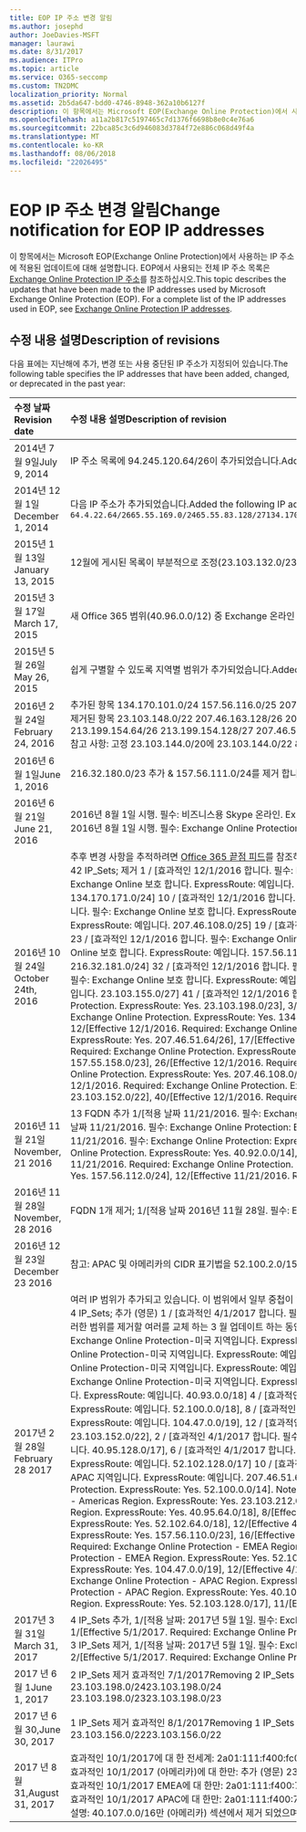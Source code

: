```yaml
---
title: EOP IP 주소 변경 알림
ms.author: josephd
author: JoeDavies-MSFT
manager: laurawi
ms.date: 8/31/2017
ms.audience: ITPro
ms.topic: article
ms.service: O365-seccomp
ms.custom: TN2DMC
localization_priority: Normal
ms.assetid: 2b5da647-bdd0-4746-8948-362a10b6127f
description: 이 항목에서는 Microsoft EOP(Exchange Online Protection)에서 사용하는 IP 주소에 적용된 업데이트에 대해 설명합니다. EOP에서 사용되는 전체 IP 주소 목록은 Exchange Online Protection IP 주소를 참조하십시오.
ms.openlocfilehash: a11a2b817c5197465c7d1376f6698b8e0c4e76a6
ms.sourcegitcommit: 22bca85c3c6d946083d3784f72e886c068d49f4a
ms.translationtype: MT
ms.contentlocale: ko-KR
ms.lasthandoff: 08/06/2018
ms.locfileid: "22026495"
---
```

# <a name="change-notification-for-eop-ip-addresses"></a><span data-ttu-id="f0b4a-104">EOP IP 주소 변경 알림</span><span class="sxs-lookup"><span data-stu-id="f0b4a-104">Change notification for EOP IP addresses</span></span>

<span data-ttu-id="f0b4a-p102">이 항목에서는 Microsoft EOP(Exchange Online Protection)에서 사용하는 IP 주소에 적용된 업데이트에 대해 설명합니다. EOP에서 사용되는 전체 IP 주소 목록은 [Exchange Online Protection IP 주소](exchange-online-protection-ip-addresses.md)를 참조하십시오.</span><span class="sxs-lookup"><span data-stu-id="f0b4a-p102">This topic describes the updates that have been made to the IP addresses used by Microsoft Exchange Online Protection (EOP). For a complete list of the IP addresses used in EOP, see [Exchange Online Protection IP addresses](exchange-online-protection-ip-addresses.md).</span></span>
  
## <a name="description-of-revisions"></a><span data-ttu-id="f0b4a-107">수정 내용 설명</span><span class="sxs-lookup"><span data-stu-id="f0b4a-107">Description of revisions</span></span>

<span data-ttu-id="f0b4a-108">다음 표에는 지난해에 추가, 변경 또는 사용 중단된 IP 주소가 지정되어 있습니다.</span><span class="sxs-lookup"><span data-stu-id="f0b4a-108">The following table specifies the IP addresses that have been added, changed, or deprecated in the past year:</span></span>
  
|<span data-ttu-id="f0b4a-109">**수정 날짜**</span><span class="sxs-lookup"><span data-stu-id="f0b4a-109">**Revision date**</span></span>|<span data-ttu-id="f0b4a-110">**수정 내용 설명**</span><span class="sxs-lookup"><span data-stu-id="f0b4a-110">**Description of revision**</span></span>|
|:-----|:-----|
|<span data-ttu-id="f0b4a-111">2014년 7월 9일</span><span class="sxs-lookup"><span data-stu-id="f0b4a-111">July 9, 2014</span></span>  <br/> | <span data-ttu-id="f0b4a-112">IP 주소 목록에 94.245.120.64/26이 추가되었습니다.</span><span class="sxs-lookup"><span data-stu-id="f0b4a-112">Added 94.245.120.64/26 to the list of IP addresses.</span></span>  <br/> |
|<span data-ttu-id="f0b4a-113">2014년 12월 1일</span><span class="sxs-lookup"><span data-stu-id="f0b4a-113">December 1, 2014</span></span>  <br/> |<span data-ttu-id="f0b4a-114">다음 IP 주소가 추가되었습니다.</span><span class="sxs-lookup"><span data-stu-id="f0b4a-114">Added the following IP addresses.</span></span>  <br/> ```64.4.22.64/2665.55.169.0/2465.55.83.128/27134.170.132.0/24134.170.140.0/24134.170.171.0/24157.55.133.160/27157.55.158.0/23157.55.234.0/24157.55.206.0/23157.56.73.0/24157.56.87.192/26157.56.108.0/24157.56.110.0/24157.56.111.0/24157.56.112.0/24157.56.206.0/24157.56.208.0/22207.46.100.0/24207.46.101.128/26``````23.103.132.0/2323.103.134.0/2323.130.156.0/2223.103.144.0/19104.47.0.0/1723.103.198.0/2323.103.200.0/2123.103.191.0/242a01:111:f400:fc00::/54```|
|<span data-ttu-id="f0b4a-115">2015년 1월 13일</span><span class="sxs-lookup"><span data-stu-id="f0b4a-115">January 13, 2015</span></span>  <br/> | <span data-ttu-id="f0b4a-116">12월에 게시된 목록이 부분적으로 조정(23.103.132.0/23 -\> 23.103.132.0/22, 23.103.134.0/23으로 변경 -\> 23.103.144.0/19 제거(다른 범위에 포함) -\> 23.103.144.0/22, 23.130.156.0/22로 변경 -\> 23.103.136.0/21로 변경)되었습니다.</span><span class="sxs-lookup"><span data-stu-id="f0b4a-116">Minor adjustments to the list published in December (23.103.132.0/23 -\> change to 23.103.132.0/22, 23.103.134.0/23 -\> remove (included in other ranges), 23.103.144.0/19 -\> change to 23.103.144.0/22, 23.130.156.0/22 -\> change to 23.103.136.0/21).</span></span>  <br/> |
|<span data-ttu-id="f0b4a-117">2015년 3월 17일</span><span class="sxs-lookup"><span data-stu-id="f0b4a-117">March 17, 2015</span></span>  <br/> |<span data-ttu-id="f0b4a-p103">새 Office 365 범위(40.96.0.0/12) 중 Exchange 온라인 보호에 하나의 범위가 할당되었습니다. Exchange 온라인 보호는 30일 이상 기다린 후 다음 끝점에 용량을 배포합니다. 40.107.0.0/16  </span><span class="sxs-lookup"><span data-stu-id="f0b4a-p103">Of the new Office 365 range (40.96.0.0/12), Exchange Online Protection has been allocated one range. Exchange Online Protection will wait 30+ days before deploying capacity to the following end points. 40.107.0.0/16</span></span>  <br/> |
|<span data-ttu-id="f0b4a-121">2015년 5월 26일</span><span class="sxs-lookup"><span data-stu-id="f0b4a-121">May 26, 2015</span></span>  <br/> |<span data-ttu-id="f0b4a-122">쉽게 구별할 수 있도록 지역별 범위가 추가되었습니다.</span><span class="sxs-lookup"><span data-stu-id="f0b4a-122">Added regional specific ranges for clarity.</span></span>  <br/> |
|<span data-ttu-id="f0b4a-123">2016년 2월 24일</span><span class="sxs-lookup"><span data-stu-id="f0b4a-123">February 24, 2016</span></span>  <br/> |<span data-ttu-id="f0b4a-p104">추가된 항목 134.170.101.0/24 157.56.116.0/25 207.46.108.0/25 157.56.110.0/23 157.56.120.0/25 157.55.234.0/24. 참고: 전체 EOP IP 목록 기준</span><span class="sxs-lookup"><span data-stu-id="f0b4a-p104">Added 134.170.101.0/24 157.56.116.0/25 207.46.108.0/25 157.56.110.0/23 157.56.120.0/25 157.55.234.0/24. Notes: To the complete EOP IP List.</span></span>  <br/> <span data-ttu-id="f0b4a-126">제거된 항목 23.103.148.0/22 207.46.163.128/26 207.46.163.192/27 207.46.163.224/27 23.103.145.128/27 23.103.145.192/27 213.199.154.0/26 213.199.154.64/26 213.199.154.128/27 207.46.51.64/27 207.46.51.96/27 134.170.132.0/24 참고: 지역 목록에서 이러한 항목은 중복된 것이거나 더 이상 사용되지 않습니다.</span><span class="sxs-lookup"><span data-stu-id="f0b4a-126">Removed 23.103.148.0/22 207.46.163.128/26 207.46.163.192/27 207.46.163.224/27 23.103.145.128/27 23.103.145.192/27 213.199.154.0/26 213.199.154.64/26 213.199.154.128/27 207.46.51.64/27 207.46.51.96/27 134.170.132.0/24 Notes: From regional listings, these were duplicates or are no longer in use.</span></span>  <br/> <span data-ttu-id="f0b4a-127">참고 사항: 고정 23.103.144.0/20에 23.103.144.0/22 &amp; 157.55.133.160/27 157.55.133.0/25에 고정 합니다.</span><span class="sxs-lookup"><span data-stu-id="f0b4a-127">Notes: Fixed 23.103.144.0/22 to 23.103.144.0/20 &amp; Fixed 157.55.133.160/27 to 157.55.133.0/25.</span></span>  <br/> |
|<span data-ttu-id="f0b4a-128">2016년 6월 1일</span><span class="sxs-lookup"><span data-stu-id="f0b4a-128">June 1, 2016</span></span>  <br/> |<span data-ttu-id="f0b4a-129">216.32.180.0/23 추가 &amp; 157.56.111.0/24를 제거 합니다.</span><span class="sxs-lookup"><span data-stu-id="f0b4a-129">Added 216.32.180.0/23 &amp; removed 157.56.111.0/24</span></span>  <br/> |
|<span data-ttu-id="f0b4a-130">2016년 6월 21일</span><span class="sxs-lookup"><span data-stu-id="f0b4a-130">June 21, 2016</span></span>  <br/> |<span data-ttu-id="f0b4a-p105">2016년 8월 1일 시행. 필수: 비즈니스용 Skype 온라인. Express 경로: 있음. 216.32.180.0/24</span><span class="sxs-lookup"><span data-stu-id="f0b4a-p105">Effective 8/1/2016. Required: Skype for Business Online. ExpressRoute: Yes. 216.32.180.0/24</span></span>  <br/> <span data-ttu-id="f0b4a-p106">2016년 8월 1일 시행. 필수: Exchange Online Protection: Express 경로: 있음. 216.32.181.0/24</span><span class="sxs-lookup"><span data-stu-id="f0b4a-p106">Effective 8/1/2016. Required: Exchange Online Protection. ExpressRoute: Yes. 216.32.181.0/24</span></span>  <br/> |
|<span data-ttu-id="f0b4a-139">2016년 10월 24일</span><span class="sxs-lookup"><span data-stu-id="f0b4a-139">October 24th, 2016</span></span>  <br/> |<span data-ttu-id="f0b4a-140">추후 변경 사항을 추적하려면 [Office 365 끝점 피드](https://go.microsoft.com/fwlink/p/?linkid=236301)를 참조하세요.</span><span class="sxs-lookup"><span data-stu-id="f0b4a-140">Going forward, please refer to the [Office 365 endpoints feed](https://go.microsoft.com/fwlink/p/?linkid=236301) to track changes.</span></span>  <br/> <span data-ttu-id="f0b4a-p107">42 IP_Sets; 제거 1 / [효과적인 12/1/2016 합니다. 필수: Exchange Online 보호 합니다. ExpressRoute: 예입니다. 23.103.144.0/20], 2 / [효과적인 12/1/2016 합니다. 필수: Exchange Online 보호 합니다. ExpressRoute: 예입니다. 23.103.198.0/23], 3 / [효과적인 12/1/2016 합니다. 필수: Exchange Online 보호 합니다. ExpressRoute: 예입니다. 23.103.200.0/21] 4 / [효과적인 12/1/2016 합니다. 필수: Exchange Online 보호 합니다. ExpressRoute: 예입니다. 40.92.0.0/14], 5 / [효과적인 12/1/2016 합니다. 필수: Exchange Online 보호 합니다. ExpressRoute: 예입니다. 40.107.0.0/16], 6 / [효과적인 12/1/2016 합니다. 필수: Exchange Online 보호 합니다. ExpressRoute: 예입니다. 65.55.169.0/24], 7 / [효과적인 12/1/2016 합니다. 필수: Exchange Online 보호 합니다. ExpressRoute: 예입니다. 134.170.101.0/24], 8 / [효과적인 12/1/2016 합니다. 필수: Exchange Online 보호 합니다. ExpressRoute: 예입니다. 134.170.140.0/24] 9 / [효과적인 12/1/2016 합니다. 필수: Exchange Online 보호 합니다. ExpressRoute: 예입니다. 134.170.171.0/24] 10 / [효과적인 12/1/2016 합니다. 필수: Exchange Online 보호 합니다. ExpressRoute: 예입니다. 157.55.133.0/25], 11 / [효과적인 12/1/2016 합니다. 필수: Exchange Online 보호 합니다. ExpressRoute: 예입니다. 157.56.87.192/26], 12 / [효과적인 12/1/2016 합니다. 필수: Exchange Online 보호 합니다. ExpressRoute: 예입니다. 157.56.110.0/23], 13 / [효과적인 12/1/2016 합니다. 필수: Exchange Online 보호 합니다. ExpressRoute: 예입니다. 157.56.112.0/24], 14 / [효과적인 12/1/2016 합니다. 필수: Exchange Online 보호 합니다. ExpressRoute: 예입니다. 157.56.116.0/25] 15 / [효과적인 12/1/2016 합니다. 필수: Exchange Online 보호 합니다. ExpressRoute: 예입니다. 157.56.120.0/25], 16 / [효과적인 12/1/2016 합니다. 필수: Exchange Online 보호 합니다. ExpressRoute: 예입니다. 207.46.51.64/26] 17 / [효과적인 12/1/2016 합니다. 필수: Exchange Online 보호 합니다. ExpressRoute: 예입니다. 207.46.100.0/24] 18 / [효과적인 12/1/2016 합니다. 필수: Exchange Online 보호 합니다. ExpressRoute: 예입니다. 207.46.108.0/25] 19 / [효과적인 12/1/2016 합니다. 필수: Exchange Online 보호 합니다. ExpressRoute: 예입니다. 2a01:111:f400:fc00:: 54 /], 20 / [효과적인 12/1/2016 합니다. 필수: Exchange Online 보호 합니다. ExpressRoute: 예입니다. 23.103.148.0/22] 21 / [효과적인 12/1/2016 합니다. 필수: Exchange Online 보호 합니다. ExpressRoute: 예입니다. 23.103.191.0/24] 22 / [효과적인 12/1/2016 합니다. 필수: Exchange Online 보호 합니다. ExpressRoute: 예입니다. 64.4.22.64/26] 23 / [효과적인 12/1/2016 합니다. 필수: Exchange Online 보호 합니다. ExpressRoute: 예입니다. 65.55.169.0/24], 24 / [효과적인 12/1/2016 합니다. 필수: Exchange Online 보호 합니다. ExpressRoute: 예입니다. 157.55.133.0/25] 25 / [효과적인 12/1/2016 합니다. 필수: Exchange Online 보호 합니다. ExpressRoute: 예입니다. 157.55.158.0/23] 26 / [효과적인 12/1/2016 합니다. 필수: Exchange Online 보호 합니다. ExpressRoute: 예입니다. 157.56.87.192/26], 27 / [효과적인 12/1/2016 합니다. 필수: Exchange Online 보호 합니다. ExpressRoute: 예입니다. 157.56.110.0/23] 28 / [효과적인 12/1/2016 합니다. 필수: Exchange Online 보호 합니다. ExpressRoute: 예입니다. 207.46.100.0/24] 29 / [효과적인 12/1/2016 합니다. 필수: Exchange Online 보호 합니다. ExpressRoute: 예입니다. 207.46.101.128/26] 30 / [효과적인 12/1/2016 합니다. 필수: Exchange Online 보호 합니다. ExpressRoute: 예입니다. 207.46.108.0/25] 31 / [효과적인 12/1/2016 합니다. 필수: Exchange Online 보호 합니다. ExpressRoute: 예입니다. 216.32.181.0/24] 32 / [효과적인 12/1/2016 합니다. 필수: Exchange Online 보호 합니다. ExpressRoute: 예입니다. 23.103.144.0/22] 33 / [효과적인 12/1/2016 합니다. 필수: Exchange Online 보호 합니다. ExpressRoute: 예입니다. 94.245.120.64/26], 34 / [효과적인 12/1/2016 합니다. 필수: Exchange Online 보호 합니다. ExpressRoute: 예입니다. 104.47.0.0/19] 35 / [효과적인 12/1/2016 합니다. 필수: Exchange Online 보호 합니다. ExpressRoute: 예입니다. 157.56.112.0/24] 36 / [효과적인 12/1/2016 합니다. 필수: Exchange Online 보호 합니다. ExpressRoute: 예입니다. 157.56.116.0/25], 37 / [효과적인 12/1/2016 합니다. 필수: Exchange Online 보호 합니다. ExpressRoute: 예입니다. 157.56.120.0/25] 38 / [효과적인 12/1/2016 합니다. 필수: Exchange Online 보호 합니다. ExpressRoute: 예입니다. 157.55.234.0/24] 39 / [효과적인 12/1/2016 합니다. 필수: Exchange Online 보호 합니다. ExpressRoute: 예입니다. 23.103.152.0/22] 40 / [효과적인 12/1/2016 합니다. 필수: Exchange Online 보호 합니다. ExpressRoute: 예입니다. 23.103.155.0/27] 41 / [효과적인 12/1/2016 합니다. 필수: Exchange Online 보호 합니다. ExpressRoute: 예입니다. 23.103.155.64/27], 42 / [효과적인 12/1/2016 합니다. 필수: Exchange Online 보호 합니다. ExpressRoute: 예입니다. 104.47.64.0/19]입니다. 당사의 통합 작업의 일부로 주소를 해제할 참고 사항: IP를 제거 합니다.</span><span class="sxs-lookup"><span data-stu-id="f0b4a-p107">Removing 42 IP_Sets; 1/[Effective 12/1/2016. Required: Exchange Online Protection. ExpressRoute: Yes. 23.103.144.0/20], 2/[Effective 12/1/2016. Required: Exchange Online Protection. ExpressRoute: Yes. 23.103.198.0/23], 3/[Effective 12/1/2016. Required: Exchange Online Protection. ExpressRoute: Yes. 23.103.200.0/21], 4/[Effective 12/1/2016. Required: Exchange Online Protection. ExpressRoute: Yes. 40.92.0.0/14], 5/[Effective 12/1/2016. Required: Exchange Online Protection. ExpressRoute: Yes. 40.107.0.0/16], 6/[Effective 12/1/2016. Required: Exchange Online Protection. ExpressRoute: Yes. 65.55.169.0/24], 7/[Effective 12/1/2016. Required: Exchange Online Protection. ExpressRoute: Yes. 134.170.101.0/24], 8/[Effective 12/1/2016. Required: Exchange Online Protection. ExpressRoute: Yes. 134.170.140.0/24], 9/[Effective 12/1/2016. Required: Exchange Online Protection. ExpressRoute: Yes. 134.170.171.0/24], 10/[Effective 12/1/2016. Required: Exchange Online Protection. ExpressRoute: Yes. 157.55.133.0/25], 11/[Effective 12/1/2016. Required: Exchange Online Protection. ExpressRoute: Yes. 157.56.87.192/26], 12/[Effective 12/1/2016. Required: Exchange Online Protection. ExpressRoute: Yes. 157.56.110.0/23], 13/[Effective 12/1/2016. Required: Exchange Online Protection. ExpressRoute: Yes. 157.56.112.0/24], 14/[Effective 12/1/2016. Required: Exchange Online Protection. ExpressRoute: Yes. 157.56.116.0/25], 15/[Effective 12/1/2016. Required: Exchange Online Protection. ExpressRoute: Yes. 157.56.120.0/25], 16/[Effective 12/1/2016. Required: Exchange Online Protection. ExpressRoute: Yes. 207.46.51.64/26], 17/[Effective 12/1/2016. Required: Exchange Online Protection. ExpressRoute: Yes. 207.46.100.0/24], 18/[Effective 12/1/2016. Required: Exchange Online Protection. ExpressRoute: Yes. 207.46.108.0/25], 19/[Effective 12/1/2016. Required: Exchange Online Protection. ExpressRoute: Yes. 2a01:111:f400:fc00::/54], 20/[Effective 12/1/2016. Required: Exchange Online Protection. ExpressRoute: Yes. 23.103.148.0/22], 21/[Effective 12/1/2016. Required: Exchange Online Protection. ExpressRoute: Yes. 23.103.191.0/24], 22/[Effective 12/1/2016. Required: Exchange Online Protection. ExpressRoute: Yes. 64.4.22.64/26], 23/[Effective 12/1/2016. Required: Exchange Online Protection. ExpressRoute: Yes. 65.55.169.0/24], 24/[Effective 12/1/2016. Required: Exchange Online Protection. ExpressRoute: Yes. 157.55.133.0/25], 25/[Effective 12/1/2016. Required: Exchange Online Protection. ExpressRoute: Yes. 157.55.158.0/23], 26/[Effective 12/1/2016. Required: Exchange Online Protection. ExpressRoute: Yes. 157.56.87.192/26], 27/[Effective 12/1/2016. Required: Exchange Online Protection. ExpressRoute: Yes. 157.56.110.0/23], 28/[Effective 12/1/2016. Required: Exchange Online Protection. ExpressRoute: Yes. 207.46.100.0/24], 29/[Effective 12/1/2016. Required: Exchange Online Protection. ExpressRoute: Yes. 207.46.101.128/26], 30/[Effective 12/1/2016. Required: Exchange Online Protection. ExpressRoute: Yes. 207.46.108.0/25], 31/[Effective 12/1/2016. Required: Exchange Online Protection. ExpressRoute: Yes. 216.32.181.0/24], 32/[Effective 12/1/2016. Required: Exchange Online Protection. ExpressRoute: Yes. 23.103.144.0/22], 33/[Effective 12/1/2016. Required: Exchange Online Protection. ExpressRoute: Yes. 94.245.120.64/26], 34/[Effective 12/1/2016. Required: Exchange Online Protection. ExpressRoute: Yes. 104.47.0.0/19], 35/[Effective 12/1/2016. Required: Exchange Online Protection. ExpressRoute: Yes. 157.56.112.0/24], 36/[Effective 12/1/2016. Required: Exchange Online Protection. ExpressRoute: Yes. 157.56.116.0/25], 37/[Effective 12/1/2016. Required: Exchange Online Protection. ExpressRoute: Yes. 157.56.120.0/25], 38/[Effective 12/1/2016. Required: Exchange Online Protection. ExpressRoute: Yes. 157.55.234.0/24], 39/[Effective 12/1/2016. Required: Exchange Online Protection. ExpressRoute: Yes. 23.103.152.0/22], 40/[Effective 12/1/2016. Required: Exchange Online Protection. ExpressRoute: Yes. 23.103.155.0/27], 41/[Effective 12/1/2016. Required: Exchange Online Protection. ExpressRoute: Yes. 23.103.155.64/27], 42/[Effective 12/1/2016. Required: Exchange Online Protection. ExpressRoute: Yes. 104.47.64.0/19]. Notes: Removing IP addresses decommissioned as part of our consolidation effort.  </span></span><br/> |
|<span data-ttu-id="f0b4a-269">2016년 11월 21일</span><span class="sxs-lookup"><span data-stu-id="f0b4a-269">November, 21 2016</span></span>  <br/> |<span data-ttu-id="f0b4a-p108">13 FQDN 추가 1/[적용 날짜 11/21/2016. 필수: Exchange Online Protection: Express 경로: 예. 40.82.0.0/14], 2/[적용 날짜 11/21/2016. 필수: Exchange Online Protection: Express 경로: 예. 40.92.0.0/14], 3/[적용 날짜 11/21/2016. 필수: Exchange Online Protection: Express 경로: 예. 40.107.0.0/16], 4/[적용 날짜 11/21/2016. 필수: Exchange Online Protection: Express 경로: 예. 65.55.169.0/24], 5/[적용 날짜 11/21/2016. 필수: Exchange Online Protection: Express 경로: 예. 94.245.120.64/26], 6/[적용 날짜 11/21/2016. 필수: Exchange Online Protection: Express 경로: 예. 134.170.132.0/24], 7/[적용 날짜 11/21/2016. 필수: Exchange Online Protection: Express 경로: 예. 134.170.140.0/24], 8/[적용 날짜 11/21/2016. 필수: Exchange Online Protection: Express 경로: 예. 157.55.133.0/25], 9/[적용 날짜 11/21/2016. 필수: Exchange Online Protection: Express 경로: 예. 157.55.234.0/24], 10/[적용 날짜 11/21/2016. 필수: Exchange Online Protection: Express 경로: 예. 157.56.110.0/23], 11/[적용 날짜 11/21/2016. 필수: Exchange Online Protection: Express 경로: 예. 157.56.112.0/24], 12/[적용 날짜 11/21/2016. 필수: Exchange Online Protection: Express 경로: 예. 207.46.51.64/26], 13/[적용 날짜 11/21/2016. 필수: Exchange Online Protection: Express 경로: 예. 207.46.100.0/24]. 참고: 중간에 제거된 여러 IP 주소를 다시 추가합니다.</span><span class="sxs-lookup"><span data-stu-id="f0b4a-p108">Adding 13 FQDNs; 1/[Effective 11/21/2016. Required: Exchange Online Protection. ExpressRoute: Yes. 40.82.0.0/14], 2/[Effective 11/21/2016. Required: Exchange Online Protection. ExpressRoute: Yes. 40.92.0.0/14], 3/[Effective 11/21/2016. Required: Exchange Online Protection. ExpressRoute: Yes. 40.107.0.0/16], 4/[Effective 11/21/2016. Required: Exchange Online Protection. ExpressRoute: Yes. 65.55.169.0/24], 5/[Effective 11/21/2016. Required: Exchange Online Protection. ExpressRoute: Yes. 94.245.120.64/26], 6/[Effective 11/21/2016. Required: Exchange Online Protection. ExpressRoute: Yes. 134.170.132.0/24], 7/[Effective 11/21/2016. Required: Exchange Online Protection. ExpressRoute: Yes. 134.170.140.0/24], 8/[Effective 11/21/2016. Required: Exchange Online Protection. ExpressRoute: Yes. 157.55.133.0/25], 9/[Effective 11/21/2016. Required: Exchange Online Protection. ExpressRoute: Yes. 157.55.234.0/24], 10/[Effective 11/21/2016. Required: Exchange Online Protection. ExpressRoute: Yes. 157.56.110.0/23], 11/[Effective 11/21/2016. Required: Exchange Online Protection. ExpressRoute: Yes. 157.56.112.0/24], 12/[Effective 11/21/2016. Required: Exchange Online Protection. ExpressRoute: Yes. 207.46.51.64/26], 13/[Effective 11/21/2016. Required: Exchange Online Protection. ExpressRoute: Yes. 207.46.100.0/24]. Notes: Adding back several IP ranges that were removed prematurely.</span></span>  <br/> |
|<span data-ttu-id="f0b4a-311">2016년 11월 28일</span><span class="sxs-lookup"><span data-stu-id="f0b4a-311">November, 28 2016</span></span>  <br/> |<span data-ttu-id="f0b4a-p109">FQDN 1개 제거; 1/[적용 날짜 2016년 11월 28일. 필수: Exchange Online Protection: Express 경로: 예. 40.82.0.0/14], 참고: 잘못 추가된 범위를 제거합니다.</span><span class="sxs-lookup"><span data-stu-id="f0b4a-p109">Removing 1 FQDNs; 1/[Effective 11/28/2016. Required: Exchange Online Protection. ExpressRoute: Yes. 40.82.0.0/14]. Notes: Removing range erroneously added.</span></span>  <br/> |
|<span data-ttu-id="f0b4a-317">2016년 12월 23일</span><span class="sxs-lookup"><span data-stu-id="f0b4a-317">December 23 2016</span></span>  <br/> |<span data-ttu-id="f0b4a-318">참고: APAC 및 아메리카의 CIDR 표기법을 52.100.2.0/15에서 52.100.0.0/15로, 52.100.1.0/16에서 52.100.0.0/16으로 업데이트했습니다.</span><span class="sxs-lookup"><span data-stu-id="f0b4a-318">Notes: Updated CIDR notation for APAC and Americas, from 52.100.2.0/15 to 52.100.0.0/15 and from 52.100.1.0/16 to 52.100.0.0/16.</span></span>  <br/> |
|<span data-ttu-id="f0b4a-319">2017년 2월 28일</span><span class="sxs-lookup"><span data-stu-id="f0b4a-319">February 28 2017</span></span>  <br/> |<span data-ttu-id="f0b4a-320">여러 IP 범위가 추가되고 있습니다. 이 범위에서 일부 중첩이 있음을 알 수 있으며, 이는 이번 달에 추가로 바뀐 더 광범위하거나 더 좁은 범위를 제거하기 전에 ExpressRoute를 통해 새로운 범위가 보급되었는지 확인하는 것입니다.</span><span class="sxs-lookup"><span data-stu-id="f0b4a-320">Several IP ranges are being added, you'll notice some overlap in the ranges - this is to ensure the new ranges have been advertised over ExpressRoute before we remove the broader or narrower range that was replaced by the additions this month.</span></span>  <br/> <span data-ttu-id="f0b4a-p110">4 IP_Sets; 추가 (영문) 1 / [효과적인 4/1/2017 합니다. 필수: Exchange Online 보호 합니다. ExpressRoute: 예입니다. 23.103.144.0/20], 2 / [효과적인 4/1/2017 합니다. 필수: Exchange Online 보호 합니다. ExpressRoute: 예입니다. 40.107.0.0/17], 3 / [효과적인 4/1/2017 합니다. 필수: Exchange Online 보호 합니다. ExpressRoute: 예입니다. 40.107.128.0/18] 4 / [효과적인 4/1/2017 합니다. 필수: Exchange Online 보호 합니다. ExpressRoute: 예입니다. 52.100.0.0/14]입니다. EOP에 대 한 참고 사항: 범위 IP 업데이트-이러한 범위를 제거할 여러를 교체 하는 3 월 업데이트 하는 동안 합니다. 16 IP_Sets; 추가 (영문) 1 / [효과적인 4/1/2017 합니다. 필수: Exchange Online Protection-미국 지역입니다. ExpressRoute: 예입니다. 23.103.148.0/22], 2 / [효과적인 4/1/2017 합니다. 필수: Exchange Online Protection-미국 지역입니다. ExpressRoute: 예입니다. 23.103.200.0/22], 3 / [효과적인 4/1/2017 합니다. 필수: Exchange Online Protection-미국 지역입니다. ExpressRoute: 예입니다. 23.103.212.0/22] 4 / [효과적인 4/1/2017 합니다. 필수: Exchange Online Protection-미국 지역입니다. ExpressRoute: 예입니다. 40.92.64.0/18], 5 / [효과적인 4/1/2017 합니다. 필수: Exchange Online Protection-미국 지역입니다. ExpressRoute: 예입니다. 40.93.64.0/18], 6 / [효과적인 4/1/2017 합니다. 필수: Exchange Online Protection-미국 지역입니다. ExpressRoute: 예입니다. 40.94.64.0/18], 7 / [효과적인 4/1/2017 합니다. 필수: Exchange Online Protection-미국 지역입니다. ExpressRoute: 예입니다. 40.95.64.0/18], 8 / [효과적인 4/1/2017 합니다. 필수: Exchange Online Protection-미국 지역입니다. ExpressRoute: 예입니다. 40.107.64.0/18] 9 / [효과적인 4/1/2017 합니다. 필수: Exchange Online Protection-미국 지역입니다. ExpressRoute: 예입니다. 52.100.64.0/18] 10 / [효과적인 4/1/2017 합니다. 필수: Exchange Online Protection-미국 지역입니다. ExpressRoute: 예입니다. 52.101.64.0/18], 11 / [효과적인 4/1/2017 합니다. 필수: Exchange Online Protection-미국 지역입니다. ExpressRoute: 예입니다. 52.102.64.0/18], 12 / [효과적인 4/1/2017 합니다. 필수: Exchange Online Protection-미국 지역입니다. ExpressRoute: 예입니다. 52.103.64.0/18], 13 / [효과적인 4/1/2017 합니다. 필수: Exchange Online Protection-미국 지역입니다. ExpressRoute: 예입니다. 65.55.169.0/24], 14 / [효과적인 4/1/2017 합니다. 필수: Exchange Online Protection-미국 지역입니다. ExpressRoute: 예입니다. 104.47.32.0/19] 15 / [효과적인 4/1/2017 합니다. 필수: Exchange Online Protection-미국 지역입니다. ExpressRoute: 예입니다. 157.56.110.0/23], 16 / [효과적인 4/1/2017 합니다. 필수: Exchange Online Protection-미국 지역입니다. ExpressRoute: 예입니다. 207.46.100.0/24]입니다. EOP-(아메리카)에 대 한 참고 사항: 지역 IP 범위입니다. 13 IP_Sets; 추가 (영문) 1 / [효과적인 4/1/2017 합니다. 필수: Exchange Online Protection-EMEA 영역입니다. ExpressRoute: 예입니다. 23.103.144.0/22], 2 / [효과적인 4/1/2017 합니다. 필수: Exchange Online Protection-EMEA 영역입니다. ExpressRoute: 예입니다. 40.92.0.0/18], 3 / [효과적인 4/1/2017 합니다. 필수: Exchange Online Protection-EMEA 영역입니다. ExpressRoute: 예입니다. 40.93.0.0/18] 4 / [효과적인 4/1/2017 합니다. 필수: Exchange Online Protection-EMEA 영역입니다. ExpressRoute: 예입니다. 40.94.0.0/18], 5 / [효과적인 4/1/2017 합니다. 필수: Exchange Online Protection-EMEA 영역입니다. ExpressRoute: 예입니다. 40.95.0.0/18], 6 / [효과적인 4/1/2017 합니다. 필수: Exchange Online Protection-EMEA 영역입니다. ExpressRoute: 예입니다. 40.107.0.0/18], 7 / [효과적인 4/1/2017 합니다. 필수: Exchange Online Protection-EMEA 영역입니다. ExpressRoute: 예입니다. 52.100.0.0/18], 8 / [효과적인 4/1/2017 합니다. 필수: Exchange Online Protection-EMEA 영역입니다. ExpressRoute: 예입니다. 52.101.0.0/18] 9 / [효과적인 4/1/2017 합니다. 필수: Exchange Online Protection-EMEA 영역입니다. ExpressRoute: 예입니다. 52.102.0.0/18] 10 / [효과적인 4/1/2017 합니다. 필수: Exchange Online Protection-EMEA 영역입니다. ExpressRoute: 예입니다. 52.103.0.0/18], 11 / [효과적인 4/1/2017 합니다. 필수: Exchange Online Protection-EMEA 영역입니다. ExpressRoute: 예입니다. 104.47.0.0/19], 12 / [효과적인 4/1/2017 합니다. 필수: Exchange Online Protection-EMEA 영역입니다. ExpressRoute: 예입니다. 157.55.234.0/24], 13 / [효과적인 4/1/2017 합니다. 필수: Exchange Online Protection-EMEA 영역입니다. ExpressRoute: 예입니다. 157.56.112.0/24]입니다. EOP-EMEA에 대 한 참고 사항: 지역 IP 범위입니다. 13 IP_Sets; 추가 (영문) 1 / [효과적인 4/1/2017 합니다. 필수: Exchange Online Protection-APAC 지역입니다. ExpressRoute: 예입니다. 23.103.152.0/22], 2 / [효과적인 4/1/2017 합니다. 필수: Exchange Online Protection-APAC 지역입니다. ExpressRoute: 예입니다. 40.92.128.0/17], 3 / [효과적인 4/1/2017 합니다. 필수: Exchange Online Protection-APAC 지역입니다. ExpressRoute: 예입니다. 40.93.128.0/17] 4 / [효과적인 4/1/2017 합니다. 필수: Exchange Online Protection-APAC 지역입니다. ExpressRoute: 예입니다. 40.94.128.0/17], 5 / [효과적인 4/1/2017 합니다. 필수: Exchange Online Protection-APAC 지역입니다. ExpressRoute: 예입니다. 40.95.128.0/17], 6 / [효과적인 4/1/2017 합니다. 필수: Exchange Online Protection-APAC 지역입니다. ExpressRoute: 예입니다. 40.107.128.0/18], 7 / [효과적인 4/1/2017 합니다. 필수: Exchange Online Protection-APAC 지역입니다. ExpressRoute: 예입니다. 52.100.128.0/17], 8 / [효과적인 4/1/2017 합니다. 필수: Exchange Online Protection-APAC 지역입니다. ExpressRoute: 예입니다. 52.101.128.0/17] 9 / [효과적인 4/1/2017 합니다. 필수: Exchange Online Protection-APAC 지역입니다. ExpressRoute: 예입니다. 52.102.128.0/17] 10 / [효과적인 4/1/2017 합니다. 필수: Exchange Online Protection-APAC 지역입니다. ExpressRoute: 예입니다. 52.103.128.0/17], 11 / [효과적인 4/1/2017 합니다. 필수: Exchange Online Protection-APAC 지역입니다. ExpressRoute: 예입니다. 134.170.132.0/24], 12 / [효과적인 4/1/2017 합니다. 필수: Exchange Online Protection-APAC 지역입니다. ExpressRoute: 예입니다. 134.170.140.0/24], 13 / [효과적인 4/1/2017 합니다. 필수: Exchange Online Protection-APAC 지역입니다. ExpressRoute: 예입니다. 207.46.51.64/26]입니다. EOP-APAC에 대 한 참고 사항: 지역 IP 범위입니다.</span><span class="sxs-lookup"><span data-stu-id="f0b4a-p110">Adding 4 IP_Sets; 1/[Effective 4/1/2017. Required: Exchange Online Protection. ExpressRoute: Yes. 23.103.144.0/20], 2/[Effective 4/1/2017. Required: Exchange Online Protection. ExpressRoute: Yes. 40.107.0.0/17], 3/[Effective 4/1/2017. Required: Exchange Online Protection. ExpressRoute: Yes. 40.107.128.0/18], 4/[Effective 4/1/2017. Required: Exchange Online Protection. ExpressRoute: Yes. 52.100.0.0/14]. Notes: Updating IP ranges for EOP - these ranges are replacing several that will be removed during the March update. Adding 16 IP_Sets; 1/[Effective 4/1/2017. Required: Exchange Online Protection - Americas Region. ExpressRoute: Yes. 23.103.148.0/22], 2/[Effective 4/1/2017. Required: Exchange Online Protection - Americas Region. ExpressRoute: Yes. 23.103.200.0/22], 3/[Effective 4/1/2017. Required: Exchange Online Protection - Americas Region. ExpressRoute: Yes. 23.103.212.0/22], 4/[Effective 4/1/2017. Required: Exchange Online Protection - Americas Region. ExpressRoute: Yes. 40.92.64.0/18], 5/[Effective 4/1/2017. Required: Exchange Online Protection - Americas Region. ExpressRoute: Yes. 40.93.64.0/18], 6/[Effective 4/1/2017. Required: Exchange Online Protection - Americas Region. ExpressRoute: Yes. 40.94.64.0/18], 7/[Effective 4/1/2017. Required: Exchange Online Protection - Americas Region. ExpressRoute: Yes. 40.95.64.0/18], 8/[Effective 4/1/2017. Required: Exchange Online Protection - Americas Region. ExpressRoute: Yes. 40.107.64.0/18], 9/[Effective 4/1/2017. Required: Exchange Online Protection - Americas Region. ExpressRoute: Yes. 52.100.64.0/18], 10/[Effective 4/1/2017. Required: Exchange Online Protection - Americas Region. ExpressRoute: Yes. 52.101.64.0/18], 11/[Effective 4/1/2017. Required: Exchange Online Protection - Americas Region. ExpressRoute: Yes. 52.102.64.0/18], 12/[Effective 4/1/2017. Required: Exchange Online Protection - Americas Region. ExpressRoute: Yes. 52.103.64.0/18], 13/[Effective 4/1/2017. Required: Exchange Online Protection - Americas Region. ExpressRoute: Yes. 65.55.169.0/24], 14/[Effective 4/1/2017. Required: Exchange Online Protection - Americas Region. ExpressRoute: Yes. 104.47.32.0/19], 15/[Effective 4/1/2017. Required: Exchange Online Protection - Americas Region. ExpressRoute: Yes. 157.56.110.0/23], 16/[Effective 4/1/2017. Required: Exchange Online Protection - Americas Region. ExpressRoute: Yes. 207.46.100.0/24]. Notes: Regional IP ranges for EOP - Americas. Adding 13 IP_Sets; 1/[Effective 4/1/2017. Required: Exchange Online Protection - EMEA Region. ExpressRoute: Yes. 23.103.144.0/22], 2/[Effective 4/1/2017. Required: Exchange Online Protection - EMEA Region. ExpressRoute: Yes. 40.92.0.0/18], 3/[Effective 4/1/2017. Required: Exchange Online Protection - EMEA Region. ExpressRoute: Yes. 40.93.0.0/18], 4/[Effective 4/1/2017. Required: Exchange Online Protection - EMEA Region. ExpressRoute: Yes. 40.94.0.0/18], 5/[Effective 4/1/2017. Required: Exchange Online Protection - EMEA Region. ExpressRoute: Yes. 40.95.0.0/18], 6/[Effective 4/1/2017. Required: Exchange Online Protection - EMEA Region. ExpressRoute: Yes. 40.107.0.0/18], 7/[Effective 4/1/2017. Required: Exchange Online Protection - EMEA Region. ExpressRoute: Yes. 52.100.0.0/18], 8/[Effective 4/1/2017. Required: Exchange Online Protection - EMEA Region. ExpressRoute: Yes. 52.101.0.0/18], 9/[Effective 4/1/2017. Required: Exchange Online Protection - EMEA Region. ExpressRoute: Yes. 52.102.0.0/18], 10/[Effective 4/1/2017. Required: Exchange Online Protection - EMEA Region. ExpressRoute: Yes. 52.103.0.0/18], 11/[Effective 4/1/2017. Required: Exchange Online Protection - EMEA Region. ExpressRoute: Yes. 104.47.0.0/19], 12/[Effective 4/1/2017. Required: Exchange Online Protection - EMEA Region. ExpressRoute: Yes. 157.55.234.0/24], 13/[Effective 4/1/2017. Required: Exchange Online Protection - EMEA Region. ExpressRoute: Yes. 157.56.112.0/24]. Notes: Regional IP ranges for EOP - EMEA. Adding 13 IP_Sets; 1/[Effective 4/1/2017. Required: Exchange Online Protection - APAC Region. ExpressRoute: Yes. 23.103.152.0/22], 2/[Effective 4/1/2017. Required: Exchange Online Protection - APAC Region. ExpressRoute: Yes. 40.92.128.0/17], 3/[Effective 4/1/2017. Required: Exchange Online Protection - APAC Region. ExpressRoute: Yes. 40.93.128.0/17], 4/[Effective 4/1/2017. Required: Exchange Online Protection - APAC Region. ExpressRoute: Yes. 40.94.128.0/17], 5/[Effective 4/1/2017. Required: Exchange Online Protection - APAC Region. ExpressRoute: Yes. 40.95.128.0/17], 6/[Effective 4/1/2017. Required: Exchange Online Protection - APAC Region. ExpressRoute: Yes. 40.107.128.0/18], 7/[Effective 4/1/2017. Required: Exchange Online Protection - APAC Region. ExpressRoute: Yes. 52.100.128.0/17], 8/[Effective 4/1/2017. Required: Exchange Online Protection - APAC Region. ExpressRoute: Yes. 52.101.128.0/17], 9/[Effective 4/1/2017. Required: Exchange Online Protection - APAC Region. ExpressRoute: Yes. 52.102.128.0/17], 10/[Effective 4/1/2017. Required: Exchange Online Protection - APAC Region. ExpressRoute: Yes. 52.103.128.0/17], 11/[Effective 4/1/2017. Required: Exchange Online Protection - APAC Region. ExpressRoute: Yes. 134.170.132.0/24], 12/[Effective 4/1/2017. Required: Exchange Online Protection - APAC Region. ExpressRoute: Yes. 134.170.140.0/24], 13/[Effective 4/1/2017. Required: Exchange Online Protection - APAC Region. ExpressRoute: Yes. 207.46.51.64/26]. Notes: Regional IP ranges for EOP - APAC.</span></span>  <br/> |
|<span data-ttu-id="f0b4a-467">2017년 3월 31일</span><span class="sxs-lookup"><span data-stu-id="f0b4a-467">March 31, 2017</span></span>  <br/> |<span data-ttu-id="f0b4a-p111">4 IP_Sets 추가, 1/[적용 날짜: 2017년 5월 1일. 필수: Exchange Online Protection: Express 경로: 있음. 23.103.191.0/24], 2/[적용 날짜: 2017년 5월 1일. 필수: Exchange Online Protection: Express 경로: 있음. 23.103.198.0/23], 3/[적용 날짜: 2017년 5월 1일. 필수: Exchange Online Protection: Express 경로: 있음. 23.103.199.0/24], 4/[적용 날짜: 2017년 5월 1일. 필수: Exchange Online Protection: Express 경로: 있음. 104.212.58.0/23]. 참고: Exchange Online Protection에 대한 끝점 추가</span><span class="sxs-lookup"><span data-stu-id="f0b4a-p111">Adding 4 IP_Sets; 1/[Effective 5/1/2017. Required: Exchange Online Protection. ExpressRoute: Yes. 23.103.191.0/24], 2/[Effective 5/1/2017. Required: Exchange Online Protection. ExpressRoute: Yes. 23.103.198.0/23], 3/[Effective 5/1/2017. Required: Exchange Online Protection. ExpressRoute: Yes. 23.103.199.0/24], 4/[Effective 5/1/2017. Required: Exchange Online Protection. ExpressRoute: Yes. 104.212.58.0/23]. Notes: Adding endpoints for Exchange Online Protection.</span></span>  <br/> <span data-ttu-id="f0b4a-p112">3 IP_Sets 제거, 1/[적용 날짜: 2017년 5월 1일. 필수: Exchange Online Protection: Express 경로: 있음. 40.107.0.0/16], 2/[적용 날짜: 2017년 5월 1일. 필수: Exchange Online Protection: Express 경로: 있음. 157.55.133.0/25], 3/[적용 날짜: 2017년 5월 1일. 필수: Exchange Online Protection: Express 경로: 있음. 104.47.0.0/17]. 참고: Exchange Online Protection에 대한 끝점 제거</span><span class="sxs-lookup"><span data-stu-id="f0b4a-p112">Removing 3 IP_Sets; 1/[Effective 5/1/2017. Required: Exchange Online Protection. ExpressRoute: Yes. 40.107.0.0/16], 2/[Effective 5/1/2017. Required: Exchange Online Protection. ExpressRoute: Yes. 157.55.133.0/25], 3/[Effective 5/1/2017. Required: Exchange Online Protection. ExpressRoute: Yes. 104.47.0.0/17]. Notes: Removing endpoints for Exchange Online Protection.</span></span>  <br/> |
|<span data-ttu-id="f0b4a-493">2017 년 6 월 1</span><span class="sxs-lookup"><span data-stu-id="f0b4a-493">June 1, 2017</span></span>  <br/> |<span data-ttu-id="f0b4a-494">2 IP_Sets 제거 효과적인 7/1/2017</span><span class="sxs-lookup"><span data-stu-id="f0b4a-494">Removing 2 IP_Sets Effective 7/1/2017</span></span>  <br/> <span data-ttu-id="f0b4a-495">23.103.198.0/24</span><span class="sxs-lookup"><span data-stu-id="f0b4a-495">23.103.198.0/24</span></span>  <br/> <span data-ttu-id="f0b4a-496">23.103.198.0/23</span><span class="sxs-lookup"><span data-stu-id="f0b4a-496">23.103.198.0/23</span></span>  <br/> |
|<span data-ttu-id="f0b4a-497">2017 년 6 월 30,</span><span class="sxs-lookup"><span data-stu-id="f0b4a-497">June 30, 2017</span></span>  <br/> |<span data-ttu-id="f0b4a-498">1 IP_Sets 제거 효과적인 8/1/2017</span><span class="sxs-lookup"><span data-stu-id="f0b4a-498">Removing 1 IP_Sets Effective 8/1/2017</span></span>  <br/> <span data-ttu-id="f0b4a-499">23.103.156.0/22</span><span class="sxs-lookup"><span data-stu-id="f0b4a-499">23.103.156.0/22</span></span>  <br/> |
|<span data-ttu-id="f0b4a-500">2017 년 8 월 31,</span><span class="sxs-lookup"><span data-stu-id="f0b4a-500">August 31, 2017</span></span>  <br/> |<span data-ttu-id="f0b4a-501">효과적인 10/1/2017에 대 한 전세계: 2a01:111:f400:fc00 추가 (영문):: 54 하 고 제거 / 104.212.58.0/23, 23.103.191.0/24 합니다.</span><span class="sxs-lookup"><span data-stu-id="f0b4a-501">Effective 10/1/2017 for worldwide: Adding 2a01:111:f400:fc00::/54 and removing 104.212.58.0/23, 23.103.191.0/24.</span></span>  <br/> <span data-ttu-id="f0b4a-502">효과적인 10/1/2017 (아메리카)에 대 한만: 추가 (영문) 23.103.132.0/22, 23.103.136.0/21, 23.103.152.0/21, 2a01:111:f400:7 c 00:: 54 / 2a01:111:f400:7 d 00를 제거 하 고:: 57, / 2a01:111:f400:7e40:: 58 / 합니다.</span><span class="sxs-lookup"><span data-stu-id="f0b4a-502">Effective 10/1/2017 for Americas only: Adding 23.103.132.0/22, 23.103.136.0/21, 23.103.152.0/21, 2a01:111:f400:7c00::/54 and removing 2a01:111:f400:7d00::/57, 2a01:111:f400:7e40::/58.</span></span>  <br/> <span data-ttu-id="f0b4a-503">효과적인 10/1/2017 EMEA에 대 한만: 2a01:111:f400:7e00 추가 (영문):: 56, / 2a01:111:f400:fe00:: 56 / 2a01:111:f400:7e00를 제거 하 고:: 58 / 합니다.</span><span class="sxs-lookup"><span data-stu-id="f0b4a-503">Effective 10/1/2017 for EMEA only: Adding 2a01:111:f400:7e00::/56, 2a01:111:f400:fe00::/56 and removing 2a01:111:f400:7e00::/58.</span></span>  <br/> <span data-ttu-id="f0b4a-504">효과적인 10/1/2017 APAC에 대 한만: 2a01:111:f400:7 c 00 추가 (영문):: 54 / 2a01:111:f400:7e80를 제거 하 고:: 57 / 합니다.</span><span class="sxs-lookup"><span data-stu-id="f0b4a-504">Effective 10/1/2017 for APAC only: Adding 2a01:111:f400:7c00::/54 and removing 2a01:111:f400:7e80::/57.</span></span>  <br/> <span data-ttu-id="f0b4a-p113">설명: 40.107.0.0/16만 (아메리카) 섹션에서 제거 되었으며 104.47.32.0/19로 대체 되었습니다. 40.107.0.0/16 기본 목록에서 원본 위치에 남아 있습니다. 23.103.198.0/23 WW에 대 한 전체에 남아 있습니다.</span><span class="sxs-lookup"><span data-stu-id="f0b4a-p113">Clarifying: 40.107.0.0/16 was only removed from the Americas section and replaced by 104.47.32.0/19. 40.107.0.0/16 remains in place in the main list. 23.103.198.0/23 remains in place for WW.</span></span>  <br/> |
   

